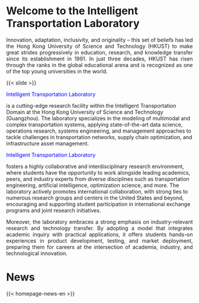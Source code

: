 # Welcome to the Intelligent Transportation Laboratory

<p style="text-align:justify">
Innovation, adaptation, inclusivity, and originality – this set of beliefs has led the Hong Kong University of Science and Technology (HKUST) to make great strides progressively in education, research, and knowledge transfer since its establishment in 1991. In just three decades, HKUST has risen through the ranks in the global educational arena and is recognized as one of the top young universities in the world.
</p>

{{< slide >}}

<p style="text-align:justify">
<p style="color: blue;">Intelligent Transportation Laboratory</p> is a cutting-edge research facility within the Intelligent Transportation Domain at the Hong Kong University of Science and Technology (Guangzhou). The laboratory specializes in the modeling of multimodal and complex transportation systems, applying state-of-the-art data science, operations research, systems engineering, and management approaches to tackle challenges in transportation networks, supply chain optimization, and infrastructure asset management. <p style="color: blue;">Intelligent Transportation Laboratory</p> fosters a highly collaborative and interdisciplinary research environment, where students have the opportunity to work alongside leading academics, peers, and industry experts from diverse disciplines such as transportation engineering, artificial intelligence, optimization science, and more. The laboratory actively promotes international collaboration, with strong ties to numerous research groups and centers in the United States and beyond, encouraging and supporting student participation in international exchange programs and joint research initiatives.
</p>

<p style="text-align:justify">
Moreover, the laboratory embraces a strong emphasis on industry-relevant research and technology transfer. By adopting a model that integrates academic inquiry with practical applications, it offers students hands-on experiences in product development, testing, and market deployment, preparing them for careers at the intersection of academia, industry, and technological innovation.
</p>

# News

{{< homepage-news-en >}}

<!--
# Quick Links

{{< quick-link-en >}} -->
